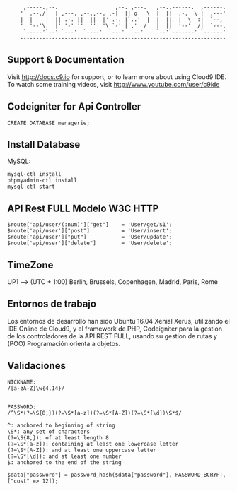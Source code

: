 ```
     ,-----.,--.                  ,--. ,---.   ,--.,------.  ,------.
    '  .--./|  | ,---. ,--.,--. ,-|  || o   \  |  ||  .-.  \ |  .---'
    |  |    |  || .-. ||  ||  |' .-. |`..'  |  |  ||  |  \  :|  `--, 
    '  '--'\|  |' '-' ''  ''  '\ `-' | .'  /   |  ||  '--'  /|  `---.
     `-----'`--' `---'  `----'  `---'  `--'    `--'`-------' `------'
    ----------------------------------------------------------------- 
```


## Support & Documentation

Visit http://docs.c9.io for support, or to learn more about using Cloud9 IDE. 
To watch some training videos, visit http://www.youtube.com/user/c9ide


## Codeigniter for Api Controller

```
CREATE DATABASE menagerie;
```

## Install Database 

MySQL:

```
mysql-ctl install
phpmyadmin-ctl install
mysql-ctl start
```


## API Rest FULL Modelo W3C HTTP
```
$route['api/user/(:num)']["get"]    = 'User/get/$1';
$route['api/user']["post"]          = 'User/insert';
$route['api/user']["put"]           = 'User/update';
$route['api/user']["delete"]        = 'User/delete';
```

## TimeZone

UP1	--> (UTC + 1:00) Berlin, Brussels, Copenhagen, Madrid, Paris, Rome

## Entornos de trabajo

Los entornos de desarrollo han sido Ubuntu 16.04 Xenial Xerus, utilizando el IDE
Online de Cloud9, y el framework de PHP, Codeigniter para la gestion de los 
controladores de la API REST FULL, usando su gestion de rutas y (POO) 
Programación orienta a objetos.


## Validaciones

```
NICKNAME:
/[a-zA-Z]\w{4,14}/


PASSWORD:
/^\S*(?=\S{8,})(?=\S*[a-z])(?=\S*[A-Z])(?=\S*[\d])\S*$/

^: anchored to beginning of string
\S*: any set of characters
(?=\S{8,}): of at least length 8
(?=\S*[a-z]): containing at least one lowercase letter
(?=\S*[A-Z]): and at least one uppercase letter
(?=\S*[\d]): and at least one number
$: anchored to the end of the string

$data["password"] = password_hash($data["password"], PASSWORD_BCRYPT, ["cost" => 12]);

```
